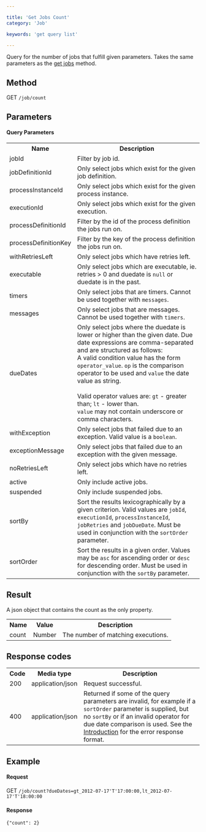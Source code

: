 ```yaml
---

title: 'Get Jobs Count'
category: 'Job'

keywords: 'get query list'

---
```



Query for the number of jobs that fulfill given parameters.
Takes the same parameters as the [get jobs](ref:#job-get-jobs) method.


Method
------

GET <code>/job/count</code>


Parameters
----------  
  
#### Query Parameters

<table class="table table-striped">
  <tr>
    <th>Name</th>
    <th>Description</th>
  </tr>
  <tr>
    <td>jobId</td>
    <td>Filter by job id.</td>
  </tr>
  <tr>
    <td>jobDefinitionId</td>
    <td>Only select jobs which exist for the given job definition.</td>
  </tr>
  <tr>
    <td>processInstanceId</td>
    <td>Only select jobs which exist for the given process instance.</td>
  </tr>
  <tr>
    <td>executionId</td>
    <td>Only select jobs which exist for the given execution.</td>
  </tr>
  <tr>
    <td>processDefinitionId</td>
    <td>Filter by the id of the process definition the jobs run on.</td>
  </tr>
  <tr>
    <td>processDefinitionKey</td>
    <td>Filter by the key of the process definition the jobs run on.</td>
  </tr>   
  <tr>
    <td>withRetriesLeft</td>
    <td>Only select jobs which have retries left.</td>
  </tr>
  <tr>
    <td>executable</td>
    <td>Only select jobs which are executable, ie. retries &gt; 0 and duedate is <code>null</code> or duedate is in the past.</td>
  </tr>
  <tr>
    <td>timers</td>
    <td>Only select jobs that are timers. Cannot be used together with <code>messages</code>.</td>
  </tr>
  <tr>
    <td>messages</td>
    <td>Only select jobs that are messages. Cannot be used together with <code>timers</code>.</td>
  </tr>
  <tr>
    <td>dueDates</td>
    <td>Only select jobs where the duedate is lower or higher than the given date.
    Due date expressions are comma-separated and are structured as follows:<br/>
    A valid condition value has the form <code>operator_value</code>.
    <code>op</code> is the comparison operator to be used and <code>value</code> the date value as string.<br/>
    <br/>
    Valid operator values are: <code>gt</code> - greater than; <code>lt</code> - lower than.<br/>
    <code>value</code> may not contain underscore or comma characters.
    </td>  </tr>
  <tr>
    <td>withException</td>
    <td>Only select jobs that failed due to an exception. Valid value is a <code>boolean</code>.</td>
  </tr>
  <tr>
    <td>exceptionMessage</td>
    <td>Only select jobs that failed due to an exception with the given message.</td>
  </tr>
  <tr>
    <td>noRetriesLeft</td>
    <td>Only select jobs which have no retries left.</td>
  </tr>
  <tr>
    <td>active</td>
    <td>Only include active jobs.</td>
  </tr>
  <tr>
    <td>suspended</td>
    <td>Only include suspended jobs.</td>
  </tr>  
  <tr>
    <td>sortBy</td>
    <td>Sort the results lexicographically by a given criterion. Valid values are
    <code>jobId</code>, <code>executionId</code>, <code>processInstanceId</code>, <code>jobRetries</code> and <code>jobDueDate</code>.
    Must be used in conjunction with the <code>sortOrder</code> parameter.</td>
  </tr>  
  <tr>
    <td>sortOrder</td>
    <td>Sort the results in a given order. Values may be <code>asc</code> for ascending order or <code>desc</code> for descending order.
    Must be used in conjunction with the <code>sortBy</code> parameter.</td>
  </tr>
</table>

Result
------

A json object that contains the count as the only property.

<table class="table table-striped">
  <tr>
    <th>Name</th>
    <th>Value</th>
    <th>Description</th>
  </tr>
  <tr>
    <td>count</td>
    <td>Number</td>
    <td>The number of matching executions.</td>
  </tr>
</table>

Response codes
--------------  

<table class="table table-striped">
  <tr>
    <th>Code</th>
    <th>Media type</th>
    <th>Description</th>
  </tr>
  <tr>
    <td>200</td>
    <td>application/json</td>
    <td>Request successful.</td>
  </tr>
  <tr>
    <td>400</td>
    <td>application/json</td>
    <td>Returned if some of the query parameters are invalid, for example if a <code>sortOrder</code> parameter is supplied, but no <code>sortBy</code>
    or if an invalid operator for due date comparison is used. See the <a href="ref:#overview-introduction">Introduction</a> for the error response format.</td>
  </tr>
</table>


Example
-------

#### Request

<!-- TODO: Insert a 'real' example -->
GET <code>/job/count?dueDates=gt_2012-07-17'T'17:00:00,lt_2012-07-17'T'18:00:00</code>
  
#### Response

    {"count": 2}
